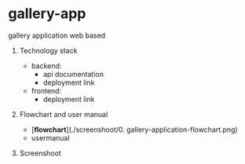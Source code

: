 # gallery-app
gallery application web based

1. Technology stack
    - backend:
        - api documentation
        - deployment link
    - frontend:
        - deployment link

2. Flowchart and user manual
    - [**flowchart**](./screenshoot/0. gallery-application-flowchart.png)
    - usermanual

3. Screenshoot
